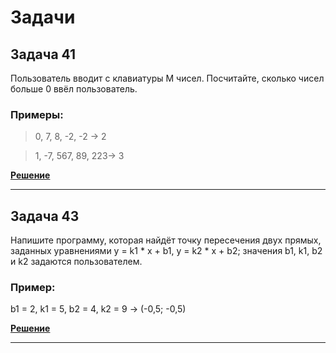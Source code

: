 # Задачи

## Задача 41

Пользователь вводит с клавиатуры M чисел. Посчитайте, сколько чисел больше 0 ввёл пользователь.

### Примеры:
>0, 7, 8, -2, -2 -> 2

>1, -7, 567, 89, 223-> 3

[**Решение**](Homework6/../ex41/Program.cs)

***

## Задача 43
Напишите программу, которая найдёт точку пересечения двух прямых, заданных уравнениями y = k1 * x + b1, y = k2 * x + b2; значения b1, k1, b2 и k2 задаются пользователем.

### Пример:
b1 = 2, k1 = 5, b2 = 4, k2 = 9 -> (-0,5; -0,5)

[**Решение**](Homework6/../ex43/Program.cs)

***
